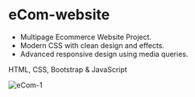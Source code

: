 # eCom-website

- Multipage Ecommerce Website Project.
- Modern CSS with clean design and effects.
- Advanced responsive design using media queries.

HTML, CSS, Bootstrap & JavaScript



![eCom-1](https://user-images.githubusercontent.com/98217204/150638935-28539ec9-6c4b-45a4-a3be-95652ae6b2d5.png)
